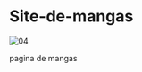 # Site-de-mangas

![04](https://github.com/user-attachments/assets/c8642032-fd24-4e90-81d4-57d7dec1c01e)



pagina de mangas 
